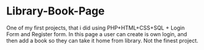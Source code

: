 # Library-Book-Page
One of my first projects, that i did using PHP+HTML+CSS+SQL + Login Form and Register form. 
In this page a user can create is own login, and then add a book so they can take it home from library. 
Not the finest project. 

